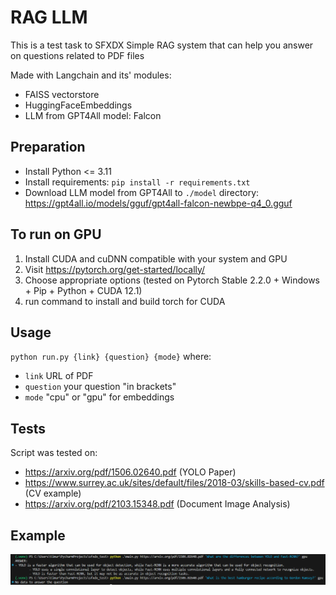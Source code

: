 # RAG LLM
This is a test task to SFXDX
Simple RAG system that can help you answer on questions related to PDF files

Made with Langchain and its' modules:
- FAISS vectorstore
- HuggingFaceEmbeddings
- LLM from GPT4All model: Falcon

## Preparation
- Install Python <= 3.11
- Install requirements: `pip install -r requirements.txt`
- Download LLM model from GPT4All to `./model` directory: https://gpt4all.io/models/gguf/gpt4all-falcon-newbpe-q4_0.gguf

## To run on GPU
1. Install CUDA and cuDNN compatible with your system and GPU
2. Visit https://pytorch.org/get-started/locally/
3. Choose appropriate options (tested on Pytorch Stable 2.2.0 + Windows + Pip + Python + CUDA 12.1)
4. run command to install and build torch for CUDA

## Usage
`python run.py {link} {question} {mode}`
where:
- `link` URL of PDF
- `question` your question "in brackets"
- `mode` "cpu" or "gpu" for embeddings

## Tests
Script was tested on:
- https://arxiv.org/pdf/1506.02640.pdf (YOLO Paper)
- https://www.surrey.ac.uk/sites/default/files/2018-03/skills-based-cv.pdf (CV example)
- https://arxiv.org/pdf/2103.15348.pdf (Document Image Analysis)

## Example
![example](./images/example.png)
